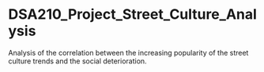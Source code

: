 # DSA210_Project_Street_Culture_Analysis
Analysis of the correlation between the increasing popularity of the street culture trends and the social deterioration.

